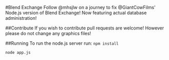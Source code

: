 #Blend Exchange
Follow @mhsjlw on a journey to fix @GiantCowFilms' Node.js version of Blend Exchange! Now featuring actual database administration!

##Contribute
If you wish to contribute pull requests are welcome! However please do not change any graphics files!

##Running
To run the node.js server run:
`npm install`

`node app.js`

